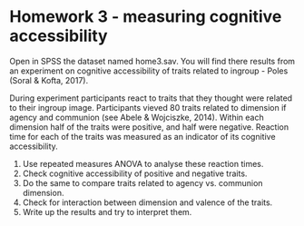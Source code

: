 # Homework 3 - measuring cognitive accessibility

Open in SPSS the dataset named home3.sav. You will find there results from an experiment on cognitive accessibility of traits related to ingroup - Poles (Soral & Kofta, 2017).

During experiment participants react to traits that they thought were related to their ingroup image. Participants vieved 80 traits related to dimension if agency and communion (see Abele & Wojciszke, 2014).
Within each dimension half of the traits were positive, and half were negative. Reaction time for each of the traits was measured as an indicator of its cognitive accessibility.

1. Use repeated measures ANOVA to analyse these reaction times.
2. Check cognitive accessibility of positive and negative traits.
3. Do the same to compare traits related to agency vs. communion dimension.
4. Check for interaction between dimension and valence of the traits.
5. Write up the results and try to interpret them.
